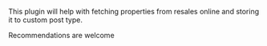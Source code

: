 This plugin will help with fetching properties from resales online and storing it to custom post type. 

Recommendations are welcome